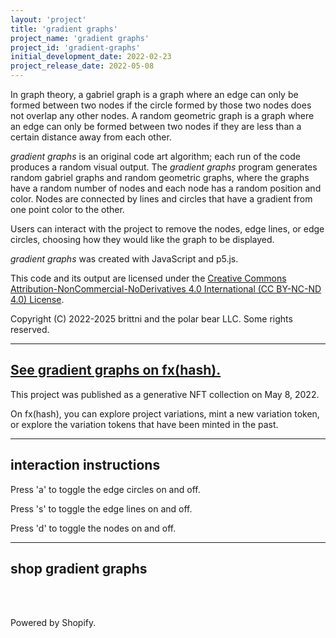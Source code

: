 ```yaml
---
layout: 'project'
title: 'gradient graphs'
project_name: 'gradient graphs'
project_id: 'gradient-graphs'
initial_development_date: 2022-02-23
project_release_date: 2022-05-08
---
```


In graph theory, a gabriel graph is a graph where an edge can only be formed between two nodes if the circle formed by those two nodes does not overlap any other nodes.
A random geometric graph is a graph where an edge can only be formed between two nodes if they are less than a certain distance away from each other.

*gradient graphs* is an original code art algorithm; each run of the code produces a random visual output.
The *gradient graphs* program generates random gabriel graphs and random geometric graphs, where the graphs have a random number of nodes and each node has a random position and color.
Nodes are connected by lines and circles that have a gradient from one point color to the other.

Users can interact with the project to remove the nodes, edge lines, or edge circles, choosing how they would like the graph to be displayed.

*gradient graphs* was created with JavaScript and p5.js.

This code and its output are licensed under the [Creative Commons Attribution-NonCommercial-NoDerivatives 4.0 International (CC BY-NC-ND 4.0) License](https://creativecommons.org/licenses/by-nc-nd/4.0/).

Copyright (C) 2022-2025 brittni and the polar bear LLC. Some rights reserved.

----

<h2><a href="https://www.fxhash.xyz/generative/12566" target="_blank" rel="noopener noreferrer">See gradient graphs on fx(hash).</a></h2>

This project was published as a generative NFT collection on May 8, 2022.

On fx(hash), you can explore project variations, mint a new variation token, or explore the variation tokens that have been minted in the past.

----

## interaction instructions

Press 'a' to toggle the edge circles on and off.

Press 's' to toggle the edge lines on and off.

Press 'd' to toggle the nodes on and off.

----

## shop gradient graphs
<br/>

<!-- Shopify buy buttons -->
<div id='collection-component-1740865156445'></div>
<script type="text/javascript">
/*<![CDATA[*/
(function () {
  var scriptURL = 'https://sdks.shopifycdn.com/buy-button/latest/buy-button-storefront.min.js';
  if (window.ShopifyBuy) {
    if (window.ShopifyBuy.UI) {
      ShopifyBuyInit();
    } else {
      loadScript();
    }
  } else {
    loadScript();
  }
  function loadScript() {
    var script = document.createElement('script');
    script.async = true;
    script.src = scriptURL;
    (document.getElementsByTagName('head')[0] || document.getElementsByTagName('body')[0]).appendChild(script);
    script.onload = ShopifyBuyInit;
  }
  function ShopifyBuyInit() {
    var client = ShopifyBuy.buildClient({
      domain: 'pp10pd-1w.myshopify.com',
      storefrontAccessToken: '1e0d97cb46a31d2c15295e67aee95549',
    });
    ShopifyBuy.UI.onReady(client).then(function (ui) {
      ui.createComponent('collection', {
        id: '291435151469',
        node: document.getElementById('collection-component-1740865156445'),
        moneyFormat: '%24%7B%7Bamount%7D%7D',
        options: {
  "product": {
    "styles": {
      "product": {
        "@media (min-width: 601px)": {
          "max-width": "calc(25% - 20px)",
          "margin-left": "20px",
          "margin-bottom": "50px",
          "width": "calc(25% - 20px)"
        },
        "img": {
          "height": "calc(100% - 15px)",
          "position": "absolute",
          "left": "0",
          "right": "0",
          "top": "0"
        },
        "imgWrapper": {
          "padding-top": "calc(75% + 15px)",
          "position": "relative",
          "height": "0"
        }
      },
      "button": {
        "font-family": "Roboto, sans-serif",
        "font-size": "16px",
        "padding-top": "16px",
        "padding-bottom": "16px",
        "color": "#f9fbfb",
        ":hover": {
          "color": "#f9fbfb",
          "background-color": "#090994"
        },
        "background-color": "#050557",
        ":focus": {
          "background-color": "#090994"
        },
        "border-radius": "10px"
      },
      "quantityInput": {
        "font-size": "16px",
        "padding-top": "16px",
        "padding-bottom": "16px"
      }
    },
    "buttonDestination": "checkout",
    "text": {
      "button": "Buy now"
    },
    "googleFonts": [
      "Roboto"
    ]
  },
  "productSet": {
    "styles": {
      "products": {
        "@media (min-width: 601px)": {
          "margin-left": "-20px"
        }
      }
    }
  },
  "modalProduct": {
    "contents": {
      "img": false,
      "imgWithCarousel": true,
      "button": false,
      "buttonWithQuantity": true
    },
    "styles": {
      "product": {
        "@media (min-width: 601px)": {
          "max-width": "100%",
          "margin-left": "0px",
          "margin-bottom": "0px"
        }
      },
      "button": {
        "font-family": "Roboto, sans-serif",
        "font-size": "16px",
        "padding-top": "16px",
        "padding-bottom": "16px",
        "color": "#f9fbfb",
        ":hover": {
          "color": "#f9fbfb",
          "background-color": "#090994"
        },
        "background-color": "#050557",
        ":focus": {
          "background-color": "#090994"
        },
        "border-radius": "10px"
      },
      "quantityInput": {
        "font-size": "16px",
        "padding-top": "16px",
        "padding-bottom": "16px"
      }
    },
    "googleFonts": [
      "Roboto"
    ],
    "text": {
      "button": "Add to cart"
    }
  },
  "option": {},
  "cart": {
    "styles": {
      "button": {
        "font-family": "Roboto, sans-serif",
        "font-size": "16px",
        "padding-top": "16px",
        "padding-bottom": "16px",
        "color": "#f9fbfb",
        ":hover": {
          "color": "#f9fbfb",
          "background-color": "#090994"
        },
        "background-color": "#050557",
        ":focus": {
          "background-color": "#090994"
        },
        "border-radius": "10px"
      }
    },
    "text": {
      "total": "Subtotal",
      "button": "Checkout"
    },
    "googleFonts": [
      "Roboto"
    ]
  },
  "toggle": {
    "styles": {
      "toggle": {
        "font-family": "Roboto, sans-serif",
        "background-color": "#050557",
        ":hover": {
          "background-color": "#090994"
        },
        ":focus": {
          "background-color": "#090994"
        }
      },
      "count": {
        "font-size": "16px",
        "color": "#f9fbfb",
        ":hover": {
          "color": "#f9fbfb"
        }
      },
      "iconPath": {
        "fill": "#f9fbfb"
      }
    },
    "googleFonts": [
      "Roboto"
    ]
  }
},
      });
    });
  }
})();
/*]]>*/
</script>
<br/>

Powered by Shopify.

